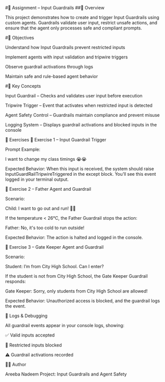 #📘 Assignment – Input Guardrails
##📝 Overview

This project demonstrates how to create and trigger Input Guardrails using custom agents.
Guardrails validate user input, restrict unsafe actions, and ensure that the agent only processes safe and compliant prompts.

#🎯 Objectives

Understand how Input Guardrails prevent restricted inputs

Implement agents with input validation and tripwire triggers

Observe guardrail activations through logs

Maintain safe and rule-based agent behavior

#🧠 Key Concepts

Input Guardrail – Checks and validates user input before execution

Tripwire Trigger – Event that activates when restricted input is detected

Agent Safety Control – Guardrails maintain compliance and prevent misuse

Logging System – Displays guardrail activations and blocked inputs in the console

🧩 Exercises
🔹 Exercise 1 – Input Guardrail Trigger

Prompt Example:

I want to change my class timings 😭😭


Expected Behavior:
When this input is received, the system should raise
InputGuardRailTripwireTriggered in the except block.
You’ll see this event logged in your terminal output.

🔹 Exercise 2 – Father Agent and Guardrail

Scenario:

Child: I want to go out and run! 🏃‍♂️


If the temperature < 26°C, the Father Guardrail stops the action:

Father: No, it's too cold to run outside!


Expected Behavior:
The action is halted and logged in the console.

🔹 Exercise 3 – Gate Keeper Agent and Guardrail

Scenario:

Student: I’m from City High School. Can I enter?


If the student is not from City High School, the Gate Keeper Guardrail responds:

Gate Keeper: Sorry, only students from City High School are allowed!


Expected Behavior:
Unauthorized access is blocked, and the guardrail logs the event.

🧾 Logs & Debugging

All guardrail events appear in your console logs, showing:

✅ Valid inputs accepted

🚫 Restricted inputs blocked

⚠️ Guardrail activations recorded

🧑‍💻 Author

Areeba Nadeem
Project: Input Guardrails and Agent Safety

